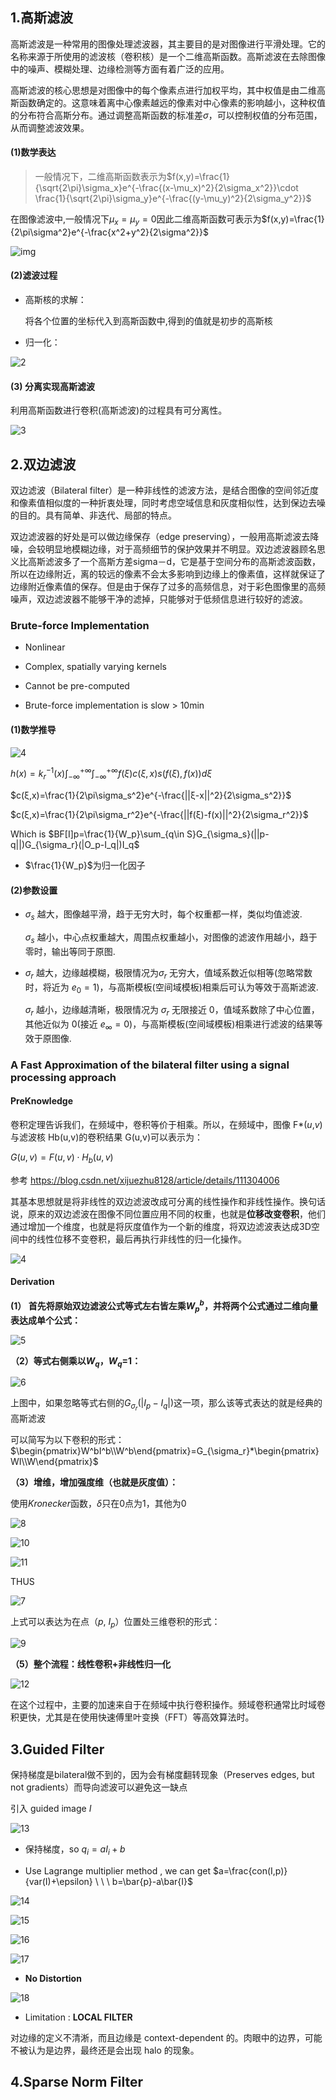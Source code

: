 ## 1.高斯滤波

   高斯滤波是一种常用的图像处理滤波器，其主要目的是对图像进行平滑处理。它的名称来源于所使用的滤波核（卷积核）是一个二维高斯函数。高斯滤波在去除图像中的噪声、模糊处理、边缘检测等方面有着广泛的应用。

   高斯滤波的核心思想是对图像中的每个像素点进行加权平均，其中权值是由二维高斯函数确定的。这意味着离中心像素越远的像素对中心像素的影响越小，这种权值的分布符合高斯分布。通过调整高斯函数的标准差$σ$，可以控制权值的分布范围，从而调整滤波效果。

#### (1)数学表达

> 一般情况下，二维高斯函数表示为$f(x,y)=\frac{1}{\sqrt{2\pi}\sigma_x}e^{-\frac{(x-\mu_x)^2}{2\sigma_x^2}}\cdot \frac{1}{\sqrt{2\pi}\sigma_y}e^{-\frac{(y-\mu_y)^2}{2\sigma_y^2}}$

在图像滤波中,一般情况下$μ_x = μ_y = 0$因此二维高斯函数可表示为$f(x,y)=\frac{1}{2\pi\sigma^2}e^{-\frac{x^2+y^2}{2\sigma^2}}$

![img](20.png)

#### (2)滤波过程

* 高斯核的求解：

  将各个位置的坐标代入到高斯函数中,得到的值就是初步的高斯核

* 归一化：

![2](2.png)

#### (3) 分离实现高斯滤波

利用高斯函数进行卷积(高斯滤波)的过程具有可分离性。

![3](3.png)

## 2.双边滤波

   双边滤波（Bilateral filter）是一种非线性的滤波方法，是结合图像的空间邻近度和像素值相似度的一种折衷处理，同时考虑空域信息和灰度相似性，达到保边去噪的目的。具有简单、非迭代、局部的特点。

   双边滤波器的好处是可以做边缘保存（edge preserving），一般用高斯滤波去降噪，会较明显地模糊边缘，对于高频细节的保护效果并不明显。双边滤波器顾名思义比高斯滤波多了一个高斯方差sigma－d，它是基于空间分布的高斯滤波函数，所以在边缘附近，离的较远的像素不会太多影响到边缘上的像素值，这样就保证了边缘附近像素值的保存。但是由于保存了过多的高频信息，对于彩色图像里的高频噪声，双边滤波器不能够干净的滤掉，只能够对于低频信息进行较好的滤波。

### Brute-force Implementation

* Nonlinear 

* Complex, spatially varying kernels

* Cannot be pre-computed

* Brute-force implementation is slow > 10min

#### (1)数学推导

![4](4.jpeg)

$h(x)=k_r^{−1}(x)∫^{+∞}_{−∞}∫^{+∞}_{−∞}f(ξ)c(ξ,x)s(f(ξ),f(x))dξ$

$c(ξ,x)=\frac{1}{2\pi\sigma_s^2}e^{-\frac{||ξ-x||^2}{2\sigma_s^2}}$

$c(ξ,x)=\frac{1}{2\pi\sigma_r^2}e^{-\frac{||f(ξ)-f(x)||^2}{2\sigma_r^2}}$

Which is $BF[I]p=\frac{1}{W_p}\sum_{q\in S}G_{\sigma_s}(||p-q||)G_{\sigma_r}(|O_p-I_q|)I_q$

* $\frac{1}{W_p}$为归一化因子

#### (2)参数设置

* $σ_s$ 越大，图像越平滑，趋于无穷大时，每个权重都一样，类似均值滤波.

  $σ_s$ 越小，中心点权重越大，周围点权重越小，对图像的滤波作用越小，趋于零时，输出等同于原图.

* $σ_r$ 越大，边缘越模糊，极限情况为$σ_r$ 无穷大，值域系数近似相等(忽略常数时，将近为 $e_0 = 1$)，与高斯模板(空间域模板)相乘后可认为等效于高斯滤波.

  $σ_r$ 越小，边缘越清晰，极限情况为 $σ_r$ 无限接近 0，值域系数除了中心位置，其他近似为 0(接近 $e_∞ = 0$)，与高斯模板(空间域模板)相乘进行滤波的结果等效于原图像.

### A Fast Approximation of the bilateral filter using a signal processing approach

#### PreKnowledge

卷积定理告诉我们，在频域中，卷积等价于相乘。所以，在频域中，图像 F*(*u*,*v*) 与滤波核 Hb(u,v)的卷积结果 G(u,v)可以表示为：

$G(u,v)=F(u,v)⋅H_b(u,v)$

参考 https://blog.csdn.net/xijuezhu8128/article/details/111304006

其基本思想就是将非线性的双边滤波改成可分离的线性操作和非线性操作。换句话说，原来的双边滤波在图像不同位置应用不同的权重，也就是**位移改变卷积**，他们通过增加一个维度，也就是将灰度值作为一个新的维度，将双边滤波表达成3D空间中的线性位移不变卷积，最后再执行非线性的归一化操作。

![4](4.png)

#### Derivation

**(1） 首先将原始双边滤波公式等式左右皆左乘$W_p^b$，并将两个公式通过二维向量表达成单个公式：**

![5](5.png)

**（2）等式右侧乘以$W_q$，$W_q$=1：**

![6](6.png)

上图中，如果忽略等式右侧的$G_{\sigma_r}(|I_p-I_q|)$这一项，那么该等式表达的就是经典的高斯滤波

可以简写为以下卷积的形式：$\begin{pmatrix}W^bI^b\\W^b\end{pmatrix}=G_{\sigma_r}*\begin{pmatrix}WI\\W\end{pmatrix}$

**（3）增维，增加强度维（也就是灰度值）：**

使用$Kronecker$函数，$\delta$只在$0$点为$1$，其他为0

![8](8.png)

![10](10.png)

![11](11.png)

THUS

![7](7.png)

上式可以表达为在点（$p$, $I_p$）位置处三维卷积的形式：

![9](9.png)

**（5）整个流程：线性卷积+非线性归一化**

![12](12.png)

在这个过程中，主要的加速来自于在频域中执行卷积操作。频域卷积通常比时域卷积更快，尤其是在使用快速傅里叶变换（FFT）等高效算法时。

## 3.Guided Filter

保持梯度是bilateral做不到的，因为会有梯度翻转现象（Preserves edges, but not gradients）而导向滤波可以避免这一缺点

引入 guided image $I$

![13](13.png)

* 保持梯度，so $q_i=aI_i+b$

* Use Lagrange multiplier method , we can get $a=\frac{con(I,p)}{var(I)+\epsilon} \ \ \ b=\bar{p}-a\bar{I}$

![14](14.png)

![15](15.png)

![16](16.png)

![17](17.png)

* **No Distortion**

![18](18.png)

* Limitation : **LOCAL FILTER**

对边缘的定义不清淅，而且边缘是 context-dependent 的。肉眼中的边界，可能不被认为是边界，最终还是会出现 halo 的现象。

## 4.Sparse Norm Filter

